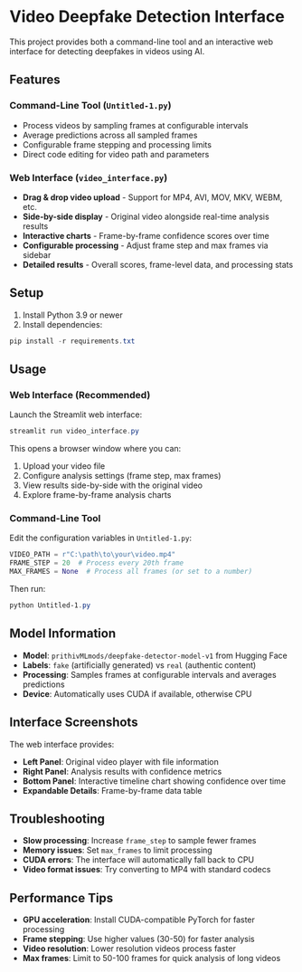 # Video Deepfake Detection Interface

This project provides both a command-line tool and an interactive web interface for detecting deepfakes in videos using AI.

## Features

### Command-Line Tool (`Untitled-1.py`)
- Process videos by sampling frames at configurable intervals
- Average predictions across all sampled frames
- Configurable frame stepping and processing limits
- Direct code editing for video path and parameters

### Web Interface (`video_interface.py`)
- **Drag & drop video upload** - Support for MP4, AVI, MOV, MKV, WEBM, etc.
- **Side-by-side display** - Original video alongside real-time analysis results
- **Interactive charts** - Frame-by-frame confidence scores over time
- **Configurable processing** - Adjust frame step and max frames via sidebar
- **Detailed results** - Overall scores, frame-level data, and processing stats

## Setup

1. Install Python 3.9 or newer
2. Install dependencies:

```powershell
pip install -r requirements.txt
```

## Usage

### Web Interface (Recommended)

Launch the Streamlit web interface:

```powershell
streamlit run video_interface.py
```

This opens a browser window where you can:
1. Upload your video file
2. Configure analysis settings (frame step, max frames)
3. View results side-by-side with the original video
4. Explore frame-by-frame analysis charts

### Command-Line Tool

Edit the configuration variables in `Untitled-1.py`:

```python
VIDEO_PATH = r"C:\path\to\your\video.mp4"
FRAME_STEP = 20  # Process every 20th frame
MAX_FRAMES = None  # Process all frames (or set to a number)
```

Then run:

```powershell
python Untitled-1.py
```

## Model Information

- **Model**: `prithivMLmods/deepfake-detector-model-v1` from Hugging Face
- **Labels**: `fake` (artificially generated) vs `real` (authentic content)
- **Processing**: Samples frames at configurable intervals and averages predictions
- **Device**: Automatically uses CUDA if available, otherwise CPU

## Interface Screenshots

The web interface provides:
- **Left Panel**: Original video player with file information
- **Right Panel**: Analysis results with confidence metrics
- **Bottom Panel**: Interactive timeline chart showing confidence over time
- **Expandable Details**: Frame-by-frame data table

## Troubleshooting

- **Slow processing**: Increase `frame_step` to sample fewer frames
- **Memory issues**: Set `max_frames` to limit processing
- **CUDA errors**: The interface will automatically fall back to CPU
- **Video format issues**: Try converting to MP4 with standard codecs

## Performance Tips

- **GPU acceleration**: Install CUDA-compatible PyTorch for faster processing
- **Frame stepping**: Use higher values (30-50) for faster analysis
- **Video resolution**: Lower resolution videos process faster
- **Max frames**: Limit to 50-100 frames for quick analysis of long videos